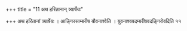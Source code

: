 +++
title = "11 अथ हरितानान् त्र्यार्षेयः"

+++
अथ हरितानां त्र्यार्षेयः । आङ्गिरसाम्बरीष यौवनाश्वेति । युवनाश्ववदम्बरीषवदङ्गिरोवदिति ११